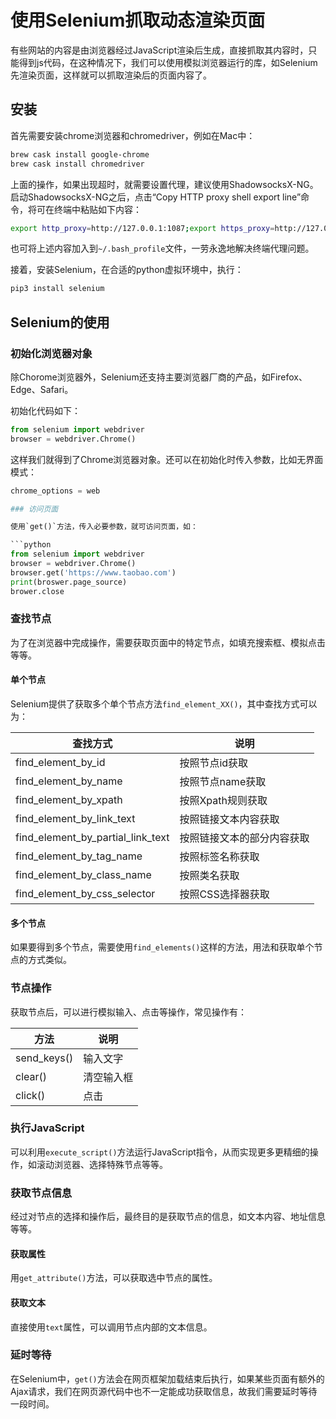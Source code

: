 # 使用Selenium抓取动态渲染页面

有些网站的内容是由浏览器经过JavaScript渲染后生成，直接抓取其内容时，只能得到js代码，在这种情况下，我们可以使用模拟浏览器运行的库，如Selenium先渲染页面，这样就可以抓取渲染后的页面内容了。

## 安装

首先需要安装chrome浏览器和chromedriver，例如在Mac中：

```bash
brew cask install google-chrome
brew cask install chromedriver
```

上面的操作，如果出现超时，就需要设置代理，建议使用ShadowsocksX-NG。启动ShadowsocksX-NG之后，点击“Copy HTTP proxy shell export line”命令，将可在终端中粘贴如下内容：

```bash
export http_proxy=http://127.0.0.1:1087;export https_proxy=http://127.0.0.1:1087;
```

也可将上述内容加入到`~/.bash_profile`文件，一劳永逸地解决终端代理问题。

接着，安装Selenium，在合适的python虚拟环境中，执行：

```bash
pip3 install selenium
```

## Selenium的使用

### 初始化浏览器对象

除Chorome浏览器外，Selenium还支持主要浏览器厂商的产品，如Firefox、Edge、Safari。

初始化代码如下：

```python
from selenium import webdriver
browser = webdriver.Chrome()
```

这样我们就得到了Chrome浏览器对象。还可以在初始化时传入参数，比如无界面模式：

```python
chrome_options = web

### 访问页面

使用`get()`方法，传入必要参数，就可访问页面，如：

```python
from selenium import webdriver
browser = webdriver.Chrome()
browser.get('https://www.taobao.com')
print(broswer.page_source)
brower.close
```

### 查找节点

为了在浏览器中完成操作，需要获取页面中的特定节点，如填充搜索框、模拟点击等等。

#### 单个节点

Selenium提供了获取多个单个节点方法`find_element_XX()`，其中查找方式可以为：

|             查找方式              |            说明            |
| --------------------------------- | -------------------------- |
| find_element_by_id                | 按照节点id获取             |
| find_element_by_name              | 按照节点name获取           |
| find_element_by_xpath             | 按照Xpath规则获取          |
| find_element_by_link_text         | 按照链接文本内容获取       |
| find_element_by_partial_link_text | 按照链接文本的部分内容获取 |
| find_element_by_tag_name          | 按照标签名称获取           |
| find_element_by_class_name        | 按照类名获取               |
| find_element_by_css_selector      | 按照CSS选择器获取          |

#### 多个节点

如果要得到多个节点，需要使用`find_elements()`这样的方法，用法和获取单个节点的方式类似。

### 节点操作

获取节点后，可以进行模拟输入、点击等操作，常见操作有：

|    方法     |    说明    |
| ----------- | ---------- |
| send_keys() | 输入文字   |
| clear()     | 清空输入框 |
| click()     | 点击       |

### 执行JavaScript

可以利用`execute_script()`方法运行JavaScript指令，从而实现更多更精细的操作，如滚动浏览器、选择特殊节点等等。

### 获取节点信息

经过对节点的选择和操作后，最终目的是获取节点的信息，如文本内容、地址信息等等。

#### 获取属性

用`get_attribute()`方法，可以获取选中节点的属性。

#### 获取文本

直接使用`text`属性，可以调用节点内部的文本信息。

### 延时等待

在Selenium中，`get()`方法会在网页框架加载结束后执行，如果某些页面有额外的Ajax请求，我们在网页源代码中也不一定能成功获取信息，故我们需要延时等待一段时间。
